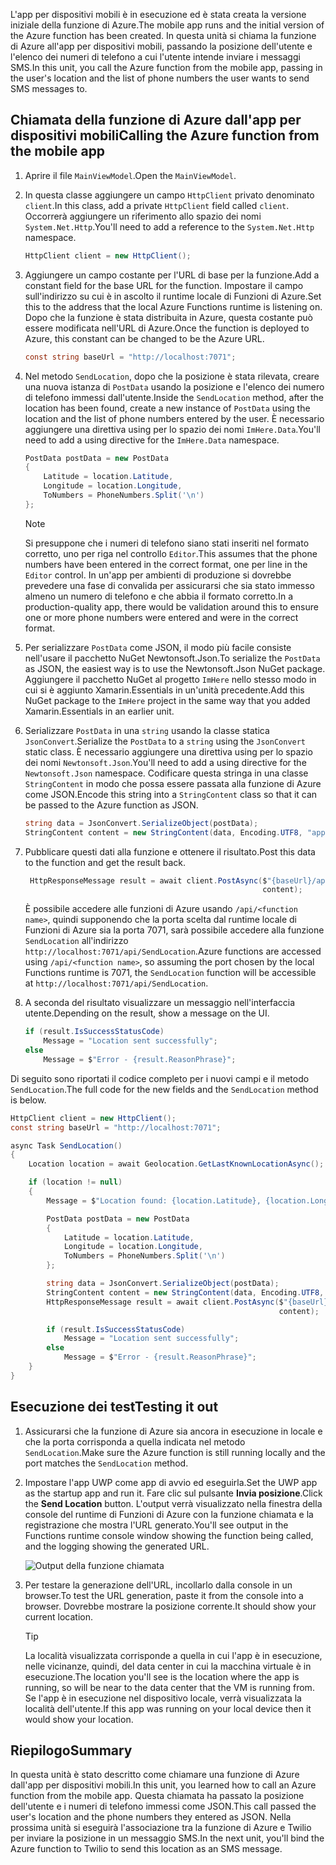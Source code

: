 <span data-ttu-id="2459d-101">L'app per dispositivi mobili è in esecuzione ed è stata creata la versione iniziale della funzione di Azure.</span><span class="sxs-lookup"><span data-stu-id="2459d-101">The mobile app runs and the initial version of the Azure function has been created.</span></span> <span data-ttu-id="2459d-102">In questa unità si chiama la funzione di Azure all'app per dispositivi mobili, passando la posizione dell'utente e l'elenco dei numeri di telefono a cui l'utente intende inviare i messaggi SMS.</span><span class="sxs-lookup"><span data-stu-id="2459d-102">In this unit, you call the Azure function from the mobile app, passing in the user's location and the list of phone numbers the user wants to send SMS messages to.</span></span>

## <a name="calling-the-azure-function-from-the-mobile-app"></a><span data-ttu-id="2459d-103">Chiamata della funzione di Azure dall'app per dispositivi mobili</span><span class="sxs-lookup"><span data-stu-id="2459d-103">Calling the Azure function from the mobile app</span></span>

1. <span data-ttu-id="2459d-104">Aprire il file `MainViewModel`.</span><span class="sxs-lookup"><span data-stu-id="2459d-104">Open the `MainViewModel`.</span></span>

1. <span data-ttu-id="2459d-105">In questa classe aggiungere un campo `HttpClient` privato denominato `client`.</span><span class="sxs-lookup"><span data-stu-id="2459d-105">In this class, add a private `HttpClient` field called `client`.</span></span> <span data-ttu-id="2459d-106">Occorrerà aggiungere un riferimento allo spazio dei nomi `System.Net.Http`.</span><span class="sxs-lookup"><span data-stu-id="2459d-106">You'll need to add a reference to the `System.Net.Http` namespace.</span></span>

    ```cs
    HttpClient client = new HttpClient();
    ```

1. <span data-ttu-id="2459d-107">Aggiungere un campo costante per l'URL di base per la funzione.</span><span class="sxs-lookup"><span data-stu-id="2459d-107">Add a constant field for the base URL for the function.</span></span> <span data-ttu-id="2459d-108">Impostare il campo sull'indirizzo su cui è in ascolto il runtime locale di Funzioni di Azure.</span><span class="sxs-lookup"><span data-stu-id="2459d-108">Set this to the address that the local Azure Functions runtime is listening on.</span></span> <span data-ttu-id="2459d-109">Dopo che la funzione è stata distribuita in Azure, questa costante può essere modificata nell'URL di Azure.</span><span class="sxs-lookup"><span data-stu-id="2459d-109">Once the function is deployed to Azure, this constant can be changed to be the Azure URL.</span></span>

    ```cs
    const string baseUrl = "http://localhost:7071";
    ```

1. <span data-ttu-id="2459d-110">Nel metodo `SendLocation`, dopo che la posizione è stata rilevata, creare una nuova istanza di `PostData` usando la posizione e l'elenco dei numero di telefono immessi dall'utente.</span><span class="sxs-lookup"><span data-stu-id="2459d-110">Inside the `SendLocation` method, after the location has been found, create a new instance of `PostData` using the location and the list of phone numbers entered by the user.</span></span> <span data-ttu-id="2459d-111">È necessario aggiungere una direttiva using per lo spazio dei nomi `ImHere.Data`.</span><span class="sxs-lookup"><span data-stu-id="2459d-111">You'll need to add a using directive for the `ImHere.Data` namespace.</span></span>

    ```cs
    PostData postData = new PostData
    {
        Latitude = location.Latitude,
        Longitude = location.Longitude,
        ToNumbers = PhoneNumbers.Split('\n')
    };
    ```

    > [!NOTE]
    > <span data-ttu-id="2459d-112">Si presuppone che i numeri di telefono siano stati inseriti nel formato corretto, uno per riga nel controllo `Editor`.</span><span class="sxs-lookup"><span data-stu-id="2459d-112">This assumes that the phone numbers have been entered in the correct format, one per line in the `Editor` control.</span></span> <span data-ttu-id="2459d-113">In un'app per ambienti di produzione si dovrebbe prevedere una fase di convalida per assicurarsi che sia stato immesso almeno un numero di telefono e che abbia il formato corretto.</span><span class="sxs-lookup"><span data-stu-id="2459d-113">In a production-quality app, there would be validation around this to ensure one or more phone numbers were entered and were in the correct format.</span></span>    
 

1. <span data-ttu-id="2459d-114">Per serializzare `PostData` come JSON, il modo più facile consiste nell'usare il pacchetto NuGet Newtonsoft.Json.</span><span class="sxs-lookup"><span data-stu-id="2459d-114">To serialize the `PostData` as JSON, the easiest way is to use the Newtonsoft.Json NuGet package.</span></span> <span data-ttu-id="2459d-115">Aggiungere il pacchetto NuGet al progetto `ImHere` nello stesso modo in cui si è aggiunto Xamarin.Essentials in un'unità precedente.</span><span class="sxs-lookup"><span data-stu-id="2459d-115">Add this NuGet package to the `ImHere` project in the same way that you added Xamarin.Essentials in an earlier unit.</span></span>

1. <span data-ttu-id="2459d-116">Serializzare `PostData` in una `string` usando la classe statica `JsonConvert`.</span><span class="sxs-lookup"><span data-stu-id="2459d-116">Serialize the `PostData` to a `string` using the `JsonConvert` static class.</span></span> <span data-ttu-id="2459d-117">È necessario aggiungere una direttiva using per lo spazio dei nomi `Newtonsoft.Json`.</span><span class="sxs-lookup"><span data-stu-id="2459d-117">You'll need to add a using directive for the `Newtonsoft.Json` namespace.</span></span> <span data-ttu-id="2459d-118">Codificare questa stringa in una classe `StringContent` in modo che possa essere passata alla funzione di Azure come JSON.</span><span class="sxs-lookup"><span data-stu-id="2459d-118">Encode this string into a `StringContent` class so that it can be passed to the Azure function as JSON.</span></span>

    ```cs
    string data = JsonConvert.SerializeObject(postData);
    StringContent content = new StringContent(data, Encoding.UTF8, "application/json");
    ```

1. <span data-ttu-id="2459d-119">Pubblicare questi dati alla funzione e ottenere il risultato.</span><span class="sxs-lookup"><span data-stu-id="2459d-119">Post this data to the function and get the result back.</span></span>

   ```cs
    HttpResponseMessage result = await client.PostAsync($"{baseUrl}/api/SendLocation",
                                                        content);
   ```

   <span data-ttu-id="2459d-120">È possibile accedere alle funzioni di Azure usando `/api/<function name>`, quindi supponendo che la porta scelta dal runtime locale di Funzioni di Azure sia la porta 7071, sarà possibile accedere alla funzione `SendLocation` all'indirizzo `http://localhost:7071/api/SendLocation`.</span><span class="sxs-lookup"><span data-stu-id="2459d-120">Azure functions are accessed using `/api/<function name>`, so assuming the port chosen by the local Functions runtime is 7071, the `SendLocation` function will be accessible at `http://localhost:7071/api/SendLocation`.</span></span>

1. <span data-ttu-id="2459d-121">A seconda del risultato visualizzare un messaggio nell'interfaccia utente.</span><span class="sxs-lookup"><span data-stu-id="2459d-121">Depending on the result, show a message on the UI.</span></span>

    ```cs
    if (result.IsSuccessStatusCode)
        Message = "Location sent successfully";
    else
        Message = $"Error - {result.ReasonPhrase}";
    ```

<span data-ttu-id="2459d-122">Di seguito sono riportati il codice completo per i nuovi campi e il metodo `SendLocation`.</span><span class="sxs-lookup"><span data-stu-id="2459d-122">The full code for the new fields and the `SendLocation` method is below.</span></span>

```cs
HttpClient client = new HttpClient();
const string baseUrl = "http://localhost:7071";

async Task SendLocation()
{
    Location location = await Geolocation.GetLastKnownLocationAsync();

    if (location != null)
    {
        Message = $"Location found: {location.Latitude}, {location.Longitude}.";

        PostData postData = new PostData
        {
            Latitude = location.Latitude,
            Longitude = location.Longitude,
            ToNumbers = PhoneNumbers.Split('\n')
        };

        string data = JsonConvert.SerializeObject(postData);
        StringContent content = new StringContent(data, Encoding.UTF8, "application/json");
        HttpResponseMessage result = await client.PostAsync($"{baseUrl}/api/SendLocation",
                                                            content);

        if (result.IsSuccessStatusCode)
            Message = "Location sent successfully";
        else
            Message = $"Error - {result.ReasonPhrase}";
    }
}
```

## <a name="testing-it-out"></a><span data-ttu-id="2459d-123">Esecuzione dei test</span><span class="sxs-lookup"><span data-stu-id="2459d-123">Testing it out</span></span>

1. <span data-ttu-id="2459d-124">Assicurarsi che la funzione di Azure sia ancora in esecuzione in locale e che la porta corrisponda a quella indicata nel metodo `SendLocation`.</span><span class="sxs-lookup"><span data-stu-id="2459d-124">Make sure the Azure function is still running locally and the port matches the `SendLocation` method.</span></span>

1. <span data-ttu-id="2459d-125">Impostare l'app UWP come app di avvio ed eseguirla.</span><span class="sxs-lookup"><span data-stu-id="2459d-125">Set the UWP app as the startup app and run it.</span></span> <span data-ttu-id="2459d-126">Fare clic sul pulsante **Invia posizione**.</span><span class="sxs-lookup"><span data-stu-id="2459d-126">Click the **Send Location** button.</span></span> <span data-ttu-id="2459d-127">L'output verrà visualizzato nella finestra della console del runtime di Funzioni di Azure con la funzione chiamata e la registrazione che mostra l'URL generato.</span><span class="sxs-lookup"><span data-stu-id="2459d-127">You'll see output in the Functions runtime console window showing the function being called, and the logging showing the generated URL.</span></span>

    ![Output della funzione chiamata](../media/6-function-called.png)

1. <span data-ttu-id="2459d-129">Per testare la generazione dell'URL, incollarlo dalla console in un browser.</span><span class="sxs-lookup"><span data-stu-id="2459d-129">To test the URL generation, paste it from the console into a browser.</span></span> <span data-ttu-id="2459d-130">Dovrebbe mostrare la posizione corrente.</span><span class="sxs-lookup"><span data-stu-id="2459d-130">It should show your current location.</span></span>

    > [!TIP]
    > <span data-ttu-id="2459d-131">La località visualizzata corrisponde a quella in cui l'app è in esecuzione, nelle vicinanze, quindi, del data center in cui la macchina virtuale è in esecuzione.</span><span class="sxs-lookup"><span data-stu-id="2459d-131">The location you'll see is the location where the app is running, so will be near to the data center that the VM is running from.</span></span> <span data-ttu-id="2459d-132">Se l'app è in esecuzione nel dispositivo locale, verrà visualizzata la località dell'utente.</span><span class="sxs-lookup"><span data-stu-id="2459d-132">If this app was running on your local device then it would show your location.</span></span>

## <a name="summary"></a><span data-ttu-id="2459d-133">Riepilogo</span><span class="sxs-lookup"><span data-stu-id="2459d-133">Summary</span></span>

<span data-ttu-id="2459d-134">In questa unità è stato descritto come chiamare una funzione di Azure dall'app per dispositivi mobili.</span><span class="sxs-lookup"><span data-stu-id="2459d-134">In this unit, you learned how to call an Azure function from the mobile app.</span></span> <span data-ttu-id="2459d-135">Questa chiamata ha passato la posizione dell'utente e i numeri di telefono immessi come JSON.</span><span class="sxs-lookup"><span data-stu-id="2459d-135">This call passed the user's location and the phone numbers they entered as JSON.</span></span> <span data-ttu-id="2459d-136">Nella prossima unità si eseguirà l'associazione tra la funzione di Azure e Twilio per inviare la posizione in un messaggio SMS.</span><span class="sxs-lookup"><span data-stu-id="2459d-136">In the next unit, you'll bind the Azure function to Twilio to send this location as an SMS message.</span></span>
